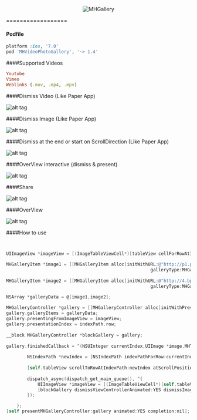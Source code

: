 <p align="center" >
  <img src="https://dl.dropboxusercontent.com/u/17911939/galleryIcon.png" alt="MHGallery" title="MHGallery">
</p>
==================

#### Podfile

```ruby
platform :ios, '7.0'
pod 'MHVideoPhotoGallery', '~> 1.4'
```
####Supported Videos
```ruby
Youtube
Vimeo
Weblinks (.mov, .mp4, .mpv)
```
####Dismiss Video (Like Paper App)

![alt tag](https://dl.dropboxusercontent.com/u/17911939/dismissInteractiveVideo.gif)

####Dismiss Image (Like Paper App)

![alt tag](https://dl.dropboxusercontent.com/u/17911939/dismissInteractive.gif)

####Dismiss at the end or start on ScrollDirection (Like Paper App)

![alt tag](https://dl.dropboxusercontent.com/u/17911939/dismissAtTheEnd.gif)

####OverView interactive (dismiss & present)

![alt tag](https://dl.dropboxusercontent.com/u/17911939/interactive.gif)

####Share

![alt tag](https://dl.dropboxusercontent.com/u/17911939/ShareView.gif)

####OverView 

![alt tag](https://dl.dropboxusercontent.com/u/17911939/OverView.gif)


####How to use

```objective-c


UIImageView *imageView = [(ImageTableViewCell*)[tableView cellForRowAtIndexPath:indexPath] iv];
        
MHGalleryItem *image1 = [[MHGalleryItem alloc]initWithURL:@"http://p1.pichost.me/i/40/1638707.jpg"
                                                       galleryType:MHGalleryTypeImage];
    
MHGalleryItem *image2 = [[MHGalleryItem alloc]initWithURL:@"http://4.bp.blogspot.com/-8O0ZkAgb6Bo/Ulf_80tUN6I/AAAAAAAAH34/I1L2lKjzE9M/s1600/Beautiful-Scenery-Wallpapers.jpg"
                                                       galleryType:MHGalleryTypeImage];

NSArray *galleryData = @[image1,image2];
    
MHGalleryController *gallery = [[MHGalleryController alloc]initWithPresentationStyle:MHGalleryPresentionStyleImageViewer];
gallery.galleryItems = galleryData;
gallery.presentingFromImageView = imageView;    
gallery.presentationIndex = indexPath.row;
        
__block MHGalleryController *blockGallery = gallery;
       
gallery.finishedCallback = ^(NSUInteger currentIndex,UIImage *image,MHTransitionDismissMHGallery *interactiveTransition){
        
        NSIndexPath *newIndex = [NSIndexPath indexPathForRow:currentIndex inSection:0];
        
        [self.tableView scrollToRowAtIndexPath:newIndex atScrollPosition:UITableViewScrollPositionMiddle animated:NO];
        
        dispatch_async(dispatch_get_main_queue(), ^{
            UIImageView *imageView = [(ImageTableViewCell*)[self.tableView cellForRowAtIndexPath:newIndex] iv];
            [blockGallery dismissViewControllerAnimated:YES dismissImageView:imageView completion:nil];
        });

    };    
[self presentMHGalleryController:gallery animated:YES completion:nil];
```

	

